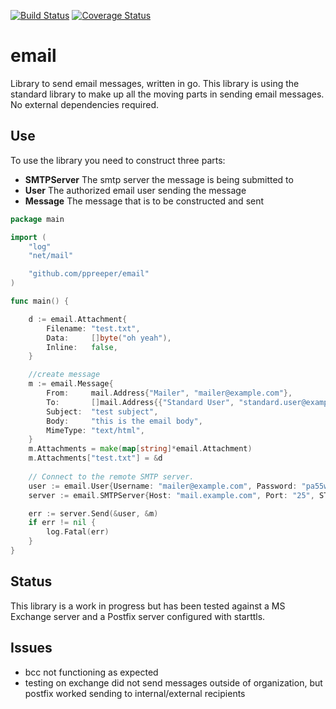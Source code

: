 [![Build Status](https://travis-ci.org/ppreeper/email.svg?branch=master)](https://travis-ci.org/ppreeper/email)
[![Coverage Status](https://coveralls.io/repos/github/ppreeper/email/badge.svg?branch=master)](https://coveralls.io/github/ppreeper/email?branch=master)

# email
Library to send email messages, written in go. This library is using the standard library to make up all the moving parts in sending email messages. No external dependencies required.

## Use
To use the library you need to construct three parts:
* **SMTPServer** The smtp server the message is being submitted to
* **User** The authorized email user sending the message
* **Message** The message that is to be constructed and sent

```go
package main

import (
	"log"
	"net/mail"

	"github.com/ppreeper/email"
)

func main() {

	d := email.Attachment{
		Filename: "test.txt",
		Data:     []byte("oh yeah"),
		Inline:   false,
	}

	//create message
	m := email.Message{
		From:     mail.Address{"Mailer", "mailer@example.com"},
		To:       []mail.Address{{"Standard User", "standard.user@example.com"}},
		Subject:  "test subject",
		Body:     "this is the email body",
		MimeType: "text/html",
	}
	m.Attachments = make(map[string]*email.Attachment)
	m.Attachments["test.txt"] = &d
  
	// Connect to the remote SMTP server.
	user := email.User{Username: "mailer@example.com", Password: "pa55w0rd"}
	server := email.SMTPServer{Host: "mail.example.com", Port: "25", STARTTLS: false}

	err := server.Send(&user, &m)
	if err != nil {
		log.Fatal(err)
	}
}
```

## Status
This library is a work in progress but has been tested against a MS Exchange server and a Postfix server configured with starttls.

## Issues
* bcc not functioning as expected
* testing on exchange did not send messages outside of organization, but postfix worked sending to internal/external recipients
